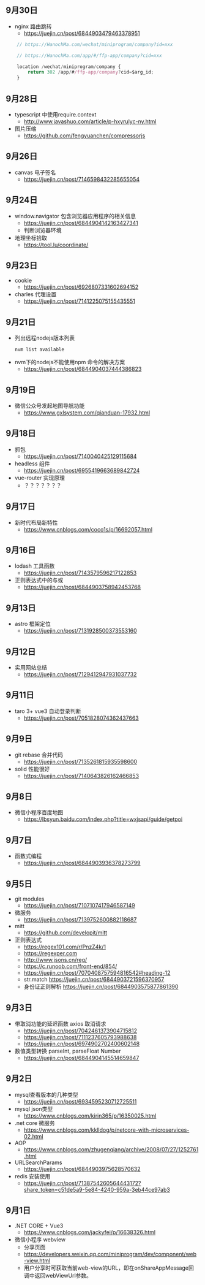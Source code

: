 ## 9月30日
- nginx 路由跳转
  - https://juejin.cn/post/6844903479463378951
```javascript
    // https://HanochMa.com/wechat/miniprogram/company?id=xxx

    // https://HanochMa.com/app/#/ffp-app/company?cid=xxx

    location /wechat/miniprogram/company {
        return 302 /app/#/ffp-app/company?cid=$arg_id;
    }
```
## 9月28日
- typescript 中使用require.context
  - http://www.javashuo.com/article/p-hxyrulyc-ny.html
- 图片压缩
  - https://github.com/fengyuanchen/compressorjs
## 9月26日
- canvas 电子签名
  - https://juejin.cn/post/7146598432285655054
## 9月24日
- window.navigator 包含浏览器应用程序的相关信息
  - https://juejin.cn/post/6844904142163427341
  - 判断浏览器环境
- 地理坐标拾取
  - https://tool.lu/coordinate/
## 9月23日
- cookie
  - https://juejin.cn/post/6926807331602694152
- charles 代理设置
  - https://juejin.cn/post/7141225075155435551
## 9月21日
- 列出远程nodejs版本列表
  ```javascript
  nvm list available
  ```
- nvm下的nodejs不能使用npm 命令的解决方案
  - https://juejin.cn/post/6844904037444386823

## 9月19日
- 微信公众号发起地图导航功能
  - https://www.gxlsystem.com/qianduan-17932.html
## 9月18日
- 抓包
  - https://juejin.cn/post/7140040425129115684
- headless 组件
  - https://juejin.cn/post/6955419663689842724
- vue-router 实现原理
  - ？？？？？？？
## 9月17日
- 新时代布局新特性
  - https://www.cnblogs.com/coco1s/p/16692057.html
## 9月16日
- lodash 工具函数
  - https://juejin.cn/post/7143579596217122853
- 正则表达式中的与或
  - https://juejin.cn/post/6844903758942453768
## 9月13日
- astro 框架定位
  - https://juejin.cn/post/7131928500373553160
## 9月12日
- 实用网站总结
  - https://juejin.cn/post/7129412947931037732
## 9月11日
- taro 3+ vue3 自动登录判断
  - https://juejin.cn/post/7051828074362437663
## 9月9日
- git rebase 合并代码
  - https://juejin.cn/post/7135261815935598600
- solid 性能很好
  - https://juejin.cn/post/7140643826162466853
## 9月8日
- 微信小程序百度地图
  - https://lbsyun.baidu.com/index.php?title=wxjsapi/guide/getpoi
## 9月7日
- 函数式编程
  - https://juejin.cn/post/6844903936378273799
## 9月5日
- git modules 
  - https://juejin.cn/post/7107107417946587149
- 微服务
  - https://juejin.cn/post/7139752600882118687
- mitt 
  - https://github.com/developit/mitt
- 正则表达式
  - https://regex101.com/r/PnzZ4k/1
  - https://regexper.com
  - http://www.jsons.cn/reg/
  - https://c.runoob.com/front-end/854/
  - https://juejin.cn/post/7070408757594816542#heading-12
  - str.match https://juejin.cn/post/6844903721596370957
  - 身份证正则解析 https://juejin.cn/post/6844903575877861390
## 9月3日
- 带取消功能的延迟函数  axios 取消请求
  - https://juejin.cn/post/7042461373904715812
  - https://juejin.cn/post/7111237605793988638
  - https://juejin.cn/post/6974902702400602148
- 数值类型转换 parseInt, parseFloat Number
  - https://juejin.cn/post/6844904145514659847
## 9月2日
- mysql查看版本的几种类型
  - https://juejin.cn/post/6934595230712725511
- mysql json类型
  - https://www.cnblogs.com/kirin365/p/16350025.html
- .net core 微服务
  - https://www.cnblogs.com/kklldog/p/netcore-with-microservices-02.html
- AOP 
  - https://www.cnblogs.com/zhugenqiang/archive/2008/07/27/1252761.html
- URLSearchParams
  - https://juejin.cn/post/6844903975628570632
- redis 安装使用
  - https://juejin.cn/post/7138754260564443172?share_token=c51de5a9-5e84-4240-959a-3eb44ce97ab3
## 9月1日
- .NET CORE + Vue3
  - https://www.cnblogs.com/jackyfei/p/16638326.html
- 微信小程序 webview  
  - 分享页面
  - https://developers.weixin.qq.com/miniprogram/dev/component/web-view.html
  - 用户分享时可获取当前web-view的URL，即在onShareAppMessage回调中返回webViewUrl参数。